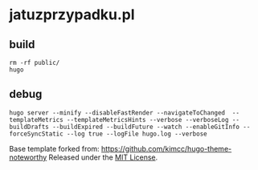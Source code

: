 # jatuzprzypadku.pl
## build
```
rm -rf public/
hugo
```

## debug
```
hugo server --minify --disableFastRender --navigateToChanged  --templateMetrics --templateMetricsHints --verbose --verboseLog --buildDrafts --buildExpired --buildFuture --watch --enableGitInfo --forceSyncStatic --log true --logFile hugo.log --verbose
```
Base template forked from: https://github.com/kimcc/hugo-theme-noteworthy
Released under the [MIT License](https://github.com/kimcc/hugo-theme-noteworthy/blob/master/LICENSE.md).
